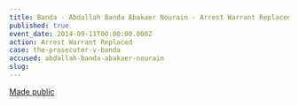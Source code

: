 ```yaml
---
title: Banda - Abdallah Banda Abakaer Nourain - Arrest Warrant Replaced
published: true
event_date: 2014-09-11T00:00:00.000Z
action: Arrest Warrant Replaced
case: the-prosecutor-v-banda
accused: abdallah-banda-abakaer-nourain
slug:
---
```



[Made public](https://www.icc-cpi.int/Pages/item.aspx?name=PR1039)